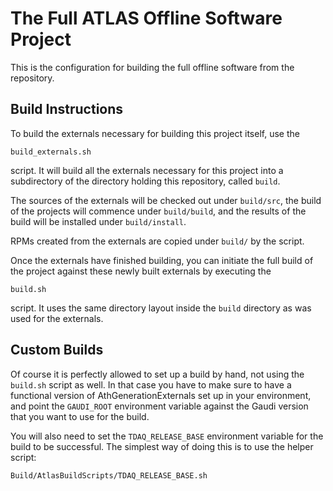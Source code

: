 The Full ATLAS Offline Software Project
=======================================

This is the configuration for building the full offline software from the
repository.

Build Instructions
------------------

To build the externals necessary for building this project itself, use the

    build_externals.sh

script. It will build all the externals necessary for this project into a
subdirectory of the directory holding this repository, called `build`.

The sources of the externals will be checked out under `build/src`, the
build of the projects will commence under `build/build`, and the results of
the build will be installed under `build/install`.

RPMs created from the externals are copied under `build/` by the script.

Once the externals have finished building, you can initiate the full build
of the project against these newly built externals by executing the

    build.sh

script. It uses the same directory layout inside the `build` directory as
was used for the externals.

Custom Builds
-------------

Of course it is perfectly allowed to set up a build by hand, not using the
`build.sh` script as well. In that case you have to make sure to have a
functional version of AthGenerationExternals set up in your environment, and point
the `GAUDI_ROOT` environment variable against the Gaudi version that you
want to use for the build.

You will also need to set the `TDAQ_RELEASE_BASE` environment variable for
the build to be successful. The simplest way of doing this is to use the
helper script:

    Build/AtlasBuildScripts/TDAQ_RELEASE_BASE.sh
